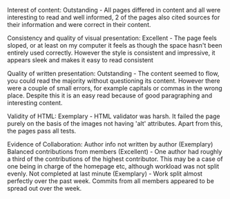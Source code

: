 Interest of content:
Outstanding - All pages differed in content and all were interesting to read
and well informed, 2 of the pages also cited sources for their information
and were correct in their content.

Consistency and quality of visual presentation:
Excellent - The page feels sloped, or at least on my computer it feels as
though the space hasn't been entirely used correctly. However the style is
consistent and impressive, it appears sleek and makes it easy to read consistent

Quality of written presentation:
Outstanding - The content seemed to flow, you could read the majority without
questioning its content. However there were a couple of small errors, for
example capitals or commas in the wrong place. Despite this it is an easy read
because of good paragraphing and interesting content.

Validity of HTML:
Exemplary - HTML validator was harsh. It failed the page purely on the basis
of the images not having 'alt' attributes. Apart from this, the pages pass all
tests.

Evidence of Collaboration:
Author info not written by author (Exemplary)
Balanced contributions from members (Excellent) - One author had roughly a third
of the contributions of the highest contributor. This may be a case of one being
in charge of the homepage etc, although workload was not split evenly.
Not completed at last minute (Exemplary) - Work split almost perfectly over the
past week. Commits from all members appeared to be spread out over the week.
